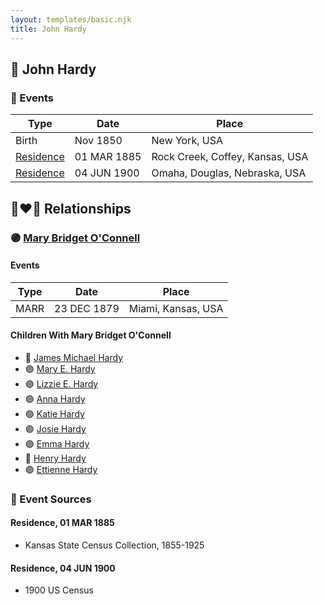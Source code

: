 ```yaml
---
layout: templates/basic.njk
title: John Hardy
---
```

## 🔵 John Hardy

### 📆 Events

Type | Date | Place
------ | ------ | ------
Birth | Nov 1850 | New York, USA
[Residence](#event-1) | 01 MAR 1885 | Rock Creek, Coffey, Kansas, USA
[Residence](#event-2) | 04 JUN 1900 | Omaha, Douglas, Nebraska, USA

## 👩‍❤️‍👨 Relationships

### 🟣 [Mary Bridget O'Connell](/people/4/47047024)

#### Events

Type | Date | Place
------ | ------ | ------
MARR | 23 DEC 1879 | Miami, Kansas, USA
#### Children With Mary Bridget O'Connell
* 🔵 [James Michael Hardy](/people/1/11204316)
* 🟣 [Mary E. Hardy](/people/6/60759341)
* 🟣 [Lizzie E. Hardy](/people/8/81234780)
* 🟣 [Anna Hardy](/people/2/23108580)
* 🟣 [Katie Hardy](/people/5/53987710)
* 🟣 [Josie Hardy](/people/3/34724482)
* 🟣 [Emma Hardy](/people/8/86876158)
* 🔵 [Henry Hardy](/people/9/97023592)
* 🟣 [Ettienne Hardy](/people/8/88784896)
### 📰 Event Sources

#### <a id="event-1"></a> Residence, 01 MAR 1885
* Kansas State Census Collection, 1855-1925

#### <a id="event-2"></a> Residence, 04 JUN 1900
* 1900 US Census